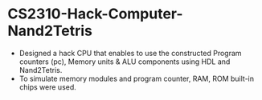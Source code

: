 # CS2310-Hack-Computer-Nand2Tetris

- Designed a hack CPU that enables to use the constructed Program counters (pc), Memory units & ALU components using HDL and Nand2Tetris.
- To simulate memory modules and program counter, RAM, ROM built-in chips were used.
